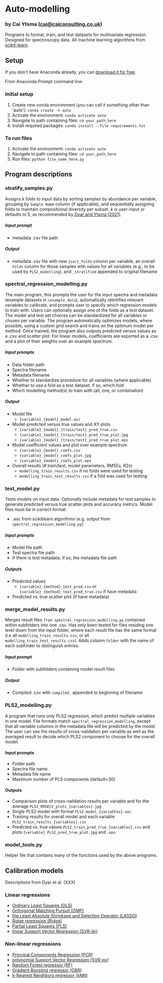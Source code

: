 # Auto-modelling
### by Cai Ytsma (cai@caiconsulting.co.uk)
Programs to format, train, and test datasets for multivariate regression. Designed for spectroscopy data. All machine learning algorithms from [scikit-learn](https://scikit-learn.org/stable/index.html).

## Setup
If you don't have Anaconda already, you can [download it for free](anaconda.com).

From Anaconda Prompt command line:
### Initial setup
1. Create new conda environment (you can call it something other than 'auto'): `conda create -n auto`
2. Activate the environment:	`conda activate auto`
3. Navigate to path containing files: `cd your_path_here`
4. Install required packages: `conda install --file requirements.txt`

### To run files
1. Activate the environment: `conda activate auto`
2. Navigate to path containing files: `cd your_path_here`
3. Run files: `python file_name_here.py`

## Program descriptions
### stratify_samples.py
Assigns *k* folds to input data by sorting samples by abundance per variable, grouping by `Sample Name` column (if applicable), and sequentially assigning folds to maintain compositional diversity per subset. *k* is user-input or defaults to 5, as recommended by [Dyar and Ytsma (2021)](https://doi.org/10.1016/j.sab.2021.106073).
##### Input prompt
- metadata .csv file path
##### Output
- metadata .csv file with new `{var}_Folds` column per variable, an overall `Folds` column for those samples with values for all variables (e.g., to be used by `PLS2_modelling`), and `_stratified` appended to original filename

### spectral_regression_modelling.py
The main program, this prompts the user for the input spectra and metadata (example datasets in `\example data`), automatically identifies relevant variables to calibrate, and prompts user to specify which regression models to train with. Users can optionally assign one of the folds as a test dataset. The model and test set choices can be standardized for all variables or chosen per variable. The program automatically optimizes models, where possible, using a custom grid search and trains on the optimum model per method.  Once trained, the program also outputs predicted versus values as a .csv and scatter plot. For linear models, coefficients are exported as a .csv and a plot of their weights over an example spectrum.
##### Input prompts
- Data folder path
- Spectra filename
- Metadata filename
- Whether to standardize procedure for all variables (where applicable)
- Whether to use a fold as a test dataset; if so, which fold
- Which modelling method(s) to train with (all, one, or combination)
##### Output
- Model file
    - `{variable}_{model}_model.asc`
- Model-predicted versus true values and XY plots 
    - `{variable}_{model}_{train/test}_pred_true.csv`
    - `{variable}_{model}_{train/test}_pred_true_plot.jpg`
    - `{variable}_{model}_{train/test}_pred_true_plot.eps`
- Model coefficient values and plot over example spectrum
     - `{variable}_{model}_coefs.csv`
     - `{variable}_{model}_coefs_plot.jpg`
     - `{variable}_{model}_coefs_plot.eps`
- Overall results (# train/test, model parameters, RMSEs, R2s)
     - `modelling_train_results.csv` if no folds were used for testing
     - `modelling_train_test_results.csv` if a fold was used for testing

### test_model.py
Tests models on input data. Optionally include metadata for test samples to generate predicted versus true scatter plots and accuracy metrics. Model files must be in correct format:
  - .asc from scikitlearn algorithms (e.g. output from `spectral_regression_modelling.py`)

##### Input prompts
  - Model file path
  - Test spectra file path
  - If there is test metadata; if so, the metadata file path

##### Outputs
  - Predicted values
    - `{variable}_{method}_test_pred.csv` or `{variable}_{method}_test_pred_true.csv` if have metadata
  - Predicted vs. true scatter plot (if have metadata)

### merge_model_results.py
Merges result files `from spectral_regression_modelling.py` contained within subfolders into one .csv. Has only been tested for files residing one level down from the input folder, where each result file has the same format (i.e all `modelling_train_results.csv`, or all `modelling_train_test_results.csv`). Adds column `folder` with the name of each subfolder to distinguish entries.
##### Input prompt
- Folder with subfolders containing model result files
##### Output
- Compiled .csv with `compiled_` appended to beginning of filename

### PLS2_modelling.py
A program that runs only PLS2 regression, which predict multiple variables in one model. File formats match `spectral_regression_modelling`, except that all variable columns in the metadata file will be predicted by the model. The user can see the results of cross-validation per variable as well as the averaged result to decide which PLS2 component to choose for the overall model.
#### Input prompts
- Folder path
- Spectra file name
- Metadata file name
- Maximum number of PLS components (default=30)
#### Outputs 
- Comparison plots of cross-validation results per variable and for the average `PLS2_RMSECV_plots_{variables}.jpg`
- Single PLS2 model with format `PLS2_model_{variables}.asc`
- Training results for overall model and each variable `PLS2_train_results_{variables}.csv`
- Predicted vs. true values `PLS2_train_pred_true_{variables}.csv` and plots `{variable}_PLS2_pred_true_plot.jpg` and `.eps`

### model_tools.py
Helper file that contains many of the functions used by the above programs.

## Calibration models
Descriptions from Dyar et al. (XXX)
### Linear regressions
- [Ordinary Least Squares (OLS)](https://scikit-learn.org/stable/modules/generated/sklearn.linear_model.LinearRegression.html)
- [Orthogonal Matching Pursuit (OMP)](https://scikit-learn.org/stable/modules/generated/sklearn.linear_model.OrthogonalMatchingPursuit.html)
- [the Least Absolute Shrinkage and Selection Operator (LASSO)](https://scikit-learn.org/stable/modules/generated/sklearn.linear_model.Lasso.html)
- [Ridge regression (Ridge)](https://scikit-learn.org/stable/modules/generated/sklearn.linear_model.Ridge.html)
- [Partial Least Squares (PLS)](https://scikit-learn.org/stable/modules/generated/sklearn.cross_decomposition.PLSRegression.html)
- [linear Support Vector Regression (SVR-lin)](https://scikit-learn.org/stable/modules/generated/sklearn.svm.SVR.html)

### Non-linear regressions
- [Principal Components Regression (PCR)](https://scikit-learn.org/stable/auto_examples/cross_decomposition/plot_pcr_vs_pls.html)
- [polynomial Support Vector Regression (SVR-py)](https://scikit-learn.org/stable/modules/generated/sklearn.svm.SVR.html)
- [Random Forest regressor (RF)](https://scikit-learn.org/stable/modules/generated/sklearn.ensemble.RandomForestRegressor.html)
- [Gradient Boosting regressor (GBR)](https://scikit-learn.org/stable/modules/generated/sklearn.ensemble.GradientBoostingRegressor.html)
- [k-Nearest Neighbors regressor (kNN)](https://scikit-learn.org/stable/modules/generated/sklearn.neighbors.KNeighborsRegressor.html)
